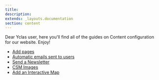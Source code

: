 ```yaml
---
title:
description:
extends: _layouts.documentation
section: content
---
```


Dear Yclas user, 
here you'll find all of the guides on Content configuration for our website. Enjoy!  

* [Add pages](Content-Add-pages.md)
* [Automatic emails sent to users ](Content-automatic-emails-sent-to-users.md)
* [Send a Newsletter](Content-send-a-newsletter.md)
* [CSM Images](Content-CSM-images.md)
* [Add an Interactive Map](Content-create-an-interactive-map.md)

